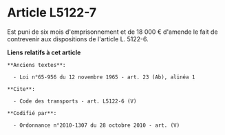 # Article L5122-7

Est puni de six mois d'emprisonnement et de 18 000 € d'amende le fait de contrevenir aux dispositions de l'article L. 5122-6.

**Liens relatifs à cet article**

	**Anciens textes**:

	  - Loi n°65-956 du 12 novembre 1965 - art. 23 (Ab), alinéa 1

	**Cite**:

	  - Code des transports - art. L5122-6 (V)

	**Codifié par**:

	  - Ordonnance n°2010-1307 du 28 octobre 2010 - art. (V)
